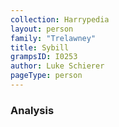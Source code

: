 ```yaml
---
collection: Harrypedia
layout: person
family: "Trelawney"
title: Sybill
grampsID: I0253
author: Luke Schierer
pageType: person
---
```


### Analysis
